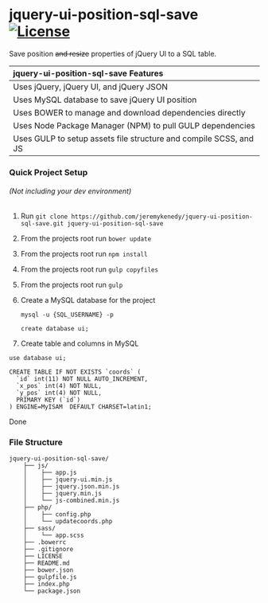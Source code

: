 # jquery-ui-position-sql-save [![License](https://poser.pugx.org/laravel/framework/license.svg)]()

Save position ~~and resize~~ properties of jQuery UI to a SQL table.

| jquery-ui-position-sql-save Features |
| :------------ |
| Uses jQuery, jQuery UI, and jQuery JSON |
| Uses MySQL database to save jQuery UI position |
| Uses BOWER to manage and download dependencies directly |
| Uses Node Package Manager (NPM) to pull GULP dependencies |
| Uses GULP to setup assets file structure and compile SCSS, and JS |

### Quick Project Setup
###### (Not including your dev environment)
1. Run `git clone https://github.com/jeremykenedy/jquery-ui-position-sql-save.git jquery-ui-position-sql-save`
2. From the projects root run `bower update`
3. From the projects root run `npm install`
4. From the projects root run `gulp copyfiles`
5. From the projects root run `gulp`
6. Create a MySQL database for the project
   
   ```
   mysql -u {SQL_USERNAME} -p
   ```
   
   ```
   create database ui;
   ```
   
7. Create table and columns in MySQL
  ```
  use database ui;
  ```
  ```
  CREATE TABLE IF NOT EXISTS `coords` (
    `id` int(11) NOT NULL AUTO_INCREMENT,
    `x_pos` int(4) NOT NULL,
    `y_pos` int(4) NOT NULL,
    PRIMARY KEY (`id`)
  ) ENGINE=MyISAM  DEFAULT CHARSET=latin1;
  ```

Done

### File Structure
```
jquery-ui-position-sql-save/
    ├── js/
    │    ├── app.js
    │    ├── jquery-ui.min.js
    │    ├── jquery.json.min.js
    │    ├── jquery.min.js 
    │    └── js-combined.min.js
    ├── php/
    │    ├── config.php
    │    └── updatecoords.php
    ├── sass/
    │    └── app.scss
    ├── .bowerrc
    ├── .gitignore
    ├── LICENSE
    ├── README.md
    ├── bower.json
    ├── gulpfile.js
    ├── index.php
    └── package.json
    
```
